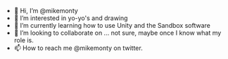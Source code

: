 - 👋 Hi, I’m @mikemonty
- 👀 I’m interested in yo-yo's and drawing
- 🌱 I’m currently learning how to use Unity and the Sandbox software
- 💞️ I’m looking to collaborate on ... not sure, maybe once I know what my role is.
- 📫 How to reach me @mikemonty on twitter. 

<!---
mikemonty/mikemonty is a ✨ special ✨ repository because its `README.md` (this file) appears on your GitHub profile.
You can click the Preview link to take a look at your changes.
--->
